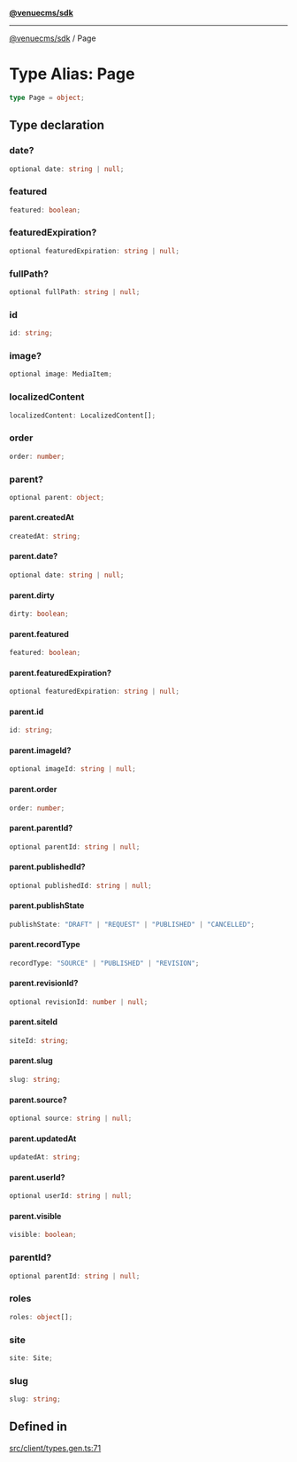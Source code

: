 [**@venuecms/sdk**](../Index.md)

***

[@venuecms/sdk](../Index.md) / Page

# Type Alias: Page

```ts
type Page = object;
```

## Type declaration

### date?

```ts
optional date: string | null;
```

### featured

```ts
featured: boolean;
```

### featuredExpiration?

```ts
optional featuredExpiration: string | null;
```

### fullPath?

```ts
optional fullPath: string | null;
```

### id

```ts
id: string;
```

### image?

```ts
optional image: MediaItem;
```

### localizedContent

```ts
localizedContent: LocalizedContent[];
```

### order

```ts
order: number;
```

### parent?

```ts
optional parent: object;
```

#### parent.createdAt

```ts
createdAt: string;
```

#### parent.date?

```ts
optional date: string | null;
```

#### parent.dirty

```ts
dirty: boolean;
```

#### parent.featured

```ts
featured: boolean;
```

#### parent.featuredExpiration?

```ts
optional featuredExpiration: string | null;
```

#### parent.id

```ts
id: string;
```

#### parent.imageId?

```ts
optional imageId: string | null;
```

#### parent.order

```ts
order: number;
```

#### parent.parentId?

```ts
optional parentId: string | null;
```

#### parent.publishedId?

```ts
optional publishedId: string | null;
```

#### parent.publishState

```ts
publishState: "DRAFT" | "REQUEST" | "PUBLISHED" | "CANCELLED";
```

#### parent.recordType

```ts
recordType: "SOURCE" | "PUBLISHED" | "REVISION";
```

#### parent.revisionId?

```ts
optional revisionId: number | null;
```

#### parent.siteId

```ts
siteId: string;
```

#### parent.slug

```ts
slug: string;
```

#### parent.source?

```ts
optional source: string | null;
```

#### parent.updatedAt

```ts
updatedAt: string;
```

#### parent.userId?

```ts
optional userId: string | null;
```

#### parent.visible

```ts
visible: boolean;
```

### parentId?

```ts
optional parentId: string | null;
```

### roles

```ts
roles: object[];
```

### site

```ts
site: Site;
```

### slug

```ts
slug: string;
```

## Defined in

[src/client/types.gen.ts:71](https://github.com/venuecms/sdk/blob/b5a1c75896c488e0559678cc7e28425c90f79b9e/src/client/types.gen.ts#L71)
